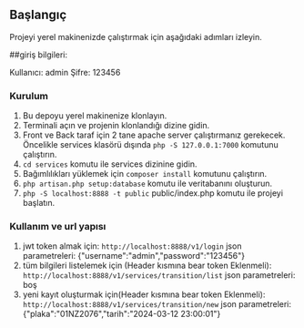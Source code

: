 
## Başlangıç

Projeyi yerel makinenizde çalıştırmak için aşağıdaki adımları izleyin.

##giriş bilgileri:

Kullanıcı: admin
Şifre: 123456

### Kurulum

1. Bu depoyu yerel makinenize klonlayın.
2. Terminali açın ve projenin klonlandığı dizine gidin.
3. Front ve Back taraf için 2 tane apache server çalıştırmanız gerekecek. Öncelikle services klasörü dışında `php -S 127.0.0.1:7000` komutunu çalıştırın.
4. `cd services` komutu ile services dizinine gidin.
5. Bağımlılıkları yüklemek için `composer install` komutunu çalıştırın.
6. `php artisan.php setup:database` komutu ile veritabanını oluşturun.
7. `php -S localhost:8888 -t public` public/index.php  komutu ile projeyi başlatın.

### Kullanım ve url yapısı

1. jwt token almak için: `http://localhost:8888/v1/login` json parametreleri: {"username":"admin","password":"123456"}
2. tüm bilgileri listelemek için (Header kısmına bear token Eklenmeli): `http://localhost:8888/v1/services/transition/list` json parametreleri: boş
3. yeni kayıt oluşturmak için(Header kısmına bear token Eklenmeli): `http://localhost:8888/v1/services/transition/new` json parametreleri: {"plaka":"01NZ2076","tarih":"2024-03-12 23:00:01"}


